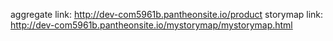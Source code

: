 aggregate link: http://dev-com5961b.pantheonsite.io/product
storymap link: http://dev-com5961b.pantheonsite.io/mystorymap/mystorymap.html
